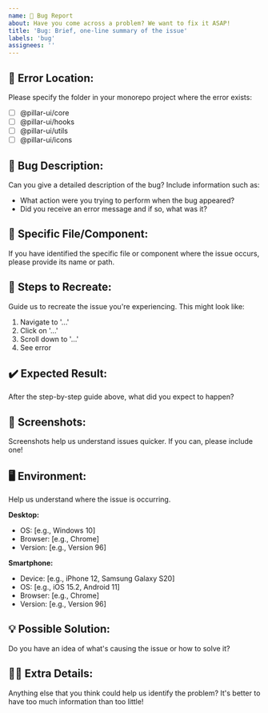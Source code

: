 ```yaml
---
name: 🐞 Bug Report
about: Have you come across a problem? We want to fix it ASAP!
title: 'Bug: Brief, one-line summary of the issue'
labels: 'bug'
assignees: ''
---
```


## 📂 Error Location:

Please specify the folder in your monorepo project where the error exists:

- [ ] @pillar-ui/core
- [ ] @pillar-ui/hooks
- [ ] @pillar-ui/utils
- [ ] @pillar-ui/icons

## 🐞 Bug Description:

Can you give a detailed description of the bug? Include information such as:

- What action were you trying to perform when the bug appeared?
- Did you receive an error message and if so, what was it?

## 📁 Specific File/Component:

If you have identified the specific file or component where the issue occurs, please provide its name or path.

## 📝 Steps to Recreate:

Guide us to recreate the issue you're experiencing. This might look like:

1. Navigate to '...'
2. Click on '...'
3. Scroll down to '...'
4. See error

## ✔️ Expected Result:

After the step-by-step guide above, what did you expect to happen?

## 📸 Screenshots:

Screenshots help us understand issues quicker. If you can, please include one!

## 🖥️ Environment:

Help us understand where the issue is occurring.

**Desktop:**

- OS: [e.g., Windows 10]
- Browser: [e.g., Chrome]
- Version: [e.g., Version 96]

**Smartphone:**

- Device: [e.g., iPhone 12, Samsung Galaxy S20]
- OS: [e.g., iOS 15.2, Android 11]
- Browser: [e.g., Chrome]
- Version: [e.g., Version 96]

## 💡 Possible Solution:

Do you have an idea of what's causing the issue or how to solve it?

## 🤷‍♂️ Extra Details:

Anything else that you think could help us identify the problem? It's better to have too much information than too little!
